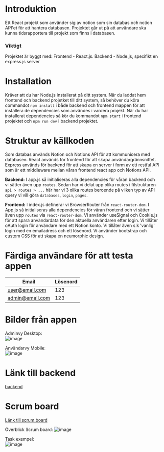 # Introduktion
Ett React projekt som använder sig av notion som sin databas och notion API'et för att hantera databasen.
Projektet går ut på att användare ska kunna tidsrapportera till projekt som finns i databasen.

### Viktigt
Projektet är byggt med:
Frontend - React.js.
Backend - Node.js, specifikt en express.js server

# Installation
Kräver att du har Node.js installerat på ditt system.
När du laddat hem frontend och backend projetket till ditt system, så behöver du köra commandot `npm install` i både backend och frontend mappen för att installera de dependencies som användes i vardera projekt.
När du har installerat dependencies så kör du kommandot `npm start` i frontend projektet och `npm run dev` i backend projektet.

# Struktur av källkoden
Som databas används Notion och Notions API för att kommunicera med databasen.
React används för frontend för att skapa användargrännsnittet.
Express används för backend för att skapa en server i form av ett restful API som är ett middleware mellan våran frontend react app och Notions API.

**Backend:**
I app.js så initialiseras alla dependencies för våran backend och vi sätter även upp `routes`.
Sedan har vi delat upp olika routes i filstrukturen `api > routes > ...` här har vi 3 olika routes beroende på vilken typ av API query vi vill göra `databases`, `login`, `pages`.

**Frontend:**
I index.js definerar vi BrowserRouter från `react-router-dom`.
I App.js så initialiseras alla dependencies för våran frontend och vi sätter även upp `routes` via `react-router-dom`.
Vi använder useSignal och Cookie.js för att spara användardata för den aktuella användaren efter login.
Vi tillåter oAuth login för användare med ett Notion konto.
Vi tillåter även s.k 'vanlig' login med en emailadress och ett lösenord.
Vi använder bootstrap och custom CSS för att skapa en neumorphic design.

# Färdiga användare för att testa appen
| Email           | Lösenord |
| --------------- | -------- |
| user@email.com  | 123      |
| admin@email.com | 123      |

# Bilder från appen
Adminvy Desktop:
<br>
![image](https://github.com/TobiasSkog/NET23-Grupp-Projekt-2-Frontend/assets/11568812/40b24461-8462-411f-af35-c020659022a3)

Användarvy Mobile:
<br>
![image](https://github.com/TobiasSkog/NET23-Grupp-Projekt-2-Frontend/assets/11568812/c66d6e38-b328-4454-9531-3f4453a1a7e5)

# Länk till backend
[backend](https://github.com/TobiasSkog/NET23-Grupp-Projekt-2-Backend)

# Scrum board
[Länk till scrum board](https://app.asana.com/0/1206658293714394/1206657895637907)

Överblick Scrum board:
![image](https://github.com/TobiasSkog/NET23-Grupp-Projekt-2-Backend/assets/11568812/d2dae484-1071-4405-8d2f-f7a00b986372)

Task exempel:
<br>
![image](https://github.com/TobiasSkog/NET23-Grupp-Projekt-2-Frontend/assets/11568812/bfd95ea6-a6de-46bf-8f13-68f5158ae20b)
